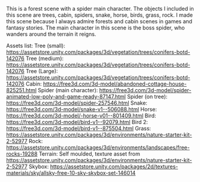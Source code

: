 This is a forest scene with a spider main character. The objects I included in this scene are trees, cabin, spiders, snake, horse, birds, grass, rock. I made this scene because I always admire forests and cabin scenes in games and fantasy stories. The main character in this scene is the boss spider, who wanders around the terrain it reigns.

Assets list:
Tree (small): https://assetstore.unity.com/packages/3d/vegetation/trees/conifers-botd-142076
Tree (medium): https://assetstore.unity.com/packages/3d/vegetation/trees/conifers-botd-142076
Tree (Large): https://assetstore.unity.com/packages/3d/vegetation/trees/conifers-botd-142076
Cabin: https://free3d.com/3d-model/abandoned-cottage-house-825251.html 
Spider (main character): https://free3d.com/3d-model/spider-animated-low-poly-and-game-ready-87147.html
Spider (on tree): https://free3d.com/3d-model/spider-257546.html
Snake: https://free3d.com/3d-model/snake-v1--506088.html
Horse: https://free3d.com/3d-model/-horse-v01--801409.html
Bird: https://free3d.com/3d-model/bird-v1--92079.html
Bird 2: https://free3d.com/3d-model/bird-v1--875504.html
Grass: https://assetstore.unity.com/packages/3d/environments/nature-starter-kit-2-52977
Rock: https://assetstore.unity.com/packages/3d/environments/landscapes/free-rocks-19288
Terrain: Self moulded, texture asset from https://assetstore.unity.com/packages/3d/environments/nature-starter-kit-2-52977
Skybox: https://assetstore.unity.com/packages/2d/textures-materials/sky/allsky-free-10-sky-skybox-set-146014

